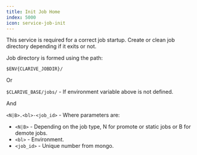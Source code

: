 ```yaml
---
title: Init Job Home
index: 5000
icon: service-job-init
---
```


This service is required for a correct job startup. Create or
clean job directory depending if it exits or not.

Job directory is formed using the path:

`$ENV{CLARIVE_JOBDIR}/`


Or

`$CLARIVE_BASE/jobs/` - If environment variable above is not defined.


And

`<N|B>.<bl>-<job_id>` - Where parameters are:

- `<N|B>` - Depending on the job type, N for promote or static jobs or B for demote jobs.
- `<bl>` -  Environment.
- `<job_id>` - Unique number from mongo.

